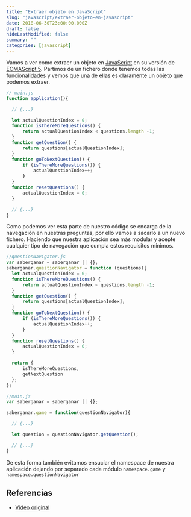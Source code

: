 ```yaml
---
title: "Extraer objeto en JavaScript"
slug: "javascript/extraer-objeto-en-javascript"
date: 2018-06-30T23:00:00.000Z
draft: false
hideLastModified: false
summary: ""
categories: [javascript]
---
```



  Vamos a ver como extraer un objeto en [JavaScript] en su versión
  de [ECMAScript 5]. Partimos de un fichero donde tenemos todas las
  funcionalidades y vemos que una de ellas es claramente un objeto que podemos
  extraer.

  [JavaScript]: https://www.javascript.com/

  [ECMAScript 5]:
  https://developer.mozilla.org/es/docs/Web/JavaScript/Novedades_en_JavaScript/ECMAScript_5_support_in_Mozilla

```javaScript
// main.js
function application(){

  // {...}

  let actualQuestionIndex = 0;
  function isThereMoreQuestions() {
      return actualQuestionIndex < questions.length -1;
  }
  function getQuestion() {
      return questions[actualQuestionIndex];
  }
  function goToNextQuestion() {
      if (isThereMoreQuestions()) {
          actualQuestionIndex++;
      }
  }
  function resetQuestions() {
      actualQuestionIndex = 0;
  }

  // {...}
}
```

  Como podemos ver esta parte de nuestro código se encarga de la navegación en
  nuestras preguntas, por ello vamos a sacarlo a un nuevo fichero. Haciendo
  que nuestra aplicación sea más modular y acepte cualquier tipo de navegación
  que cumpla estos requisitos mínimos.

```javaScript
//questionNavigator.js
var saberganar = saberganar || {};
saberganar.questionNavigator = function (questions){
  let actualQuestionIndex = 0;
  function isThereMoreQuestions() {
      return actualQuestionIndex < questions.length -1;
  }
  function getQuestion() {
      return questions[actualQuestionIndex];
  }
  function goToNextQuestion() {
      if (isThereMoreQuestions()) {
          actualQuestionIndex++;
      }
  }
  function resetQuestions() {
      actualQuestionIndex = 0;
  }

  return {
      isThereMoreQuestions,
      getNextQuestion
  };
};    
```

```javaScript
//main.js
var saberganar = saberganar || {};

saberganar.game = function(questionNavigator){

  // {...}

  let question = questionNavigator.getQuestion();

  // {...}
}
```

  De esta forma también evitamos ensuciar el namespace de nuestra aplicación
  dejando por separado cada módulo `namespace.game` y
  `namespace.questionNavigator`

Referencias
--------------------------------------------------------------------------------

* [Video original][original-video]

<!-- All links here -->

[original-video]: https://youtu.be/nvAiL3gKISg

